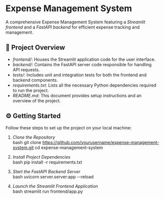 # Expense Management System

A comprehensive Expense Management System featuring a *Streamlit frontend* and a *FastAPI backend* for efficient expense tracking and management.

## 🚀 Project Overview

- *frontend/*: Houses the Streamlit application code for the user interface.  
- *backend/*: Contains the FastAPI server code responsible for handling API requests.  
- *tests/*: Includes unit and integration tests for both the frontend and backend components.  
- *requirements.txt*: Lists all the necessary Python dependencies required to run the project.  
- *README.md*: This document provides setup instructions and an overview of the project.  

## ⚙️ Getting Started

Follow these steps to set up the project on your local machine:

1. *Clone the Repository*  
   bash
   git clone https://github.com/yourusername/expense-management-system.git
   cd expense-management-system
   

2. *Install Project Dependencies*  
   bash
   pip install -r requirements.txt
   

3. *Start the FastAPI Backend Server*  
   bash
   uvicorn server.server:app --reload
   

4. *Launch the Streamlit Frontend Application*  
   bash
   streamlit run frontend/app.py
